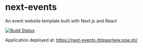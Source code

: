 # next-events
An event website template built with Next.js and React

[![Build Status](https://travis-ci.org/alexnm/next-events.svg?branch=master)](https://travis-ci.org/alexnm/next-events)

Application deployed at: https://next-events-tbtpaxrlww.now.sh/
